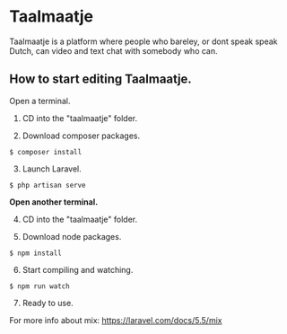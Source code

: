 # Taalmaatje
Taalmaatje is a platform where people who bareley, or dont speak speak Dutch, can video and text chat with somebody who can.


## How to start editing Taalmaatje.
Open a terminal.

1. CD into the "taalmaatje" folder.

2. Download composer packages.
```
$ composer install
```

3. Launch Laravel.
```
$ php artisan serve
```

**Open another terminal.**

4. CD into the "taalmaatje" folder.

5. Download node packages.
```
$ npm install
```

6. Start compiling and watching.
```
$ npm run watch
```

7. Ready to use.

For more info about mix: https://laravel.com/docs/5.5/mix


